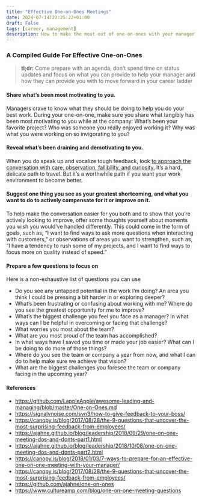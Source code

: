 ```yaml
---
title: "Effective One-on-Ones Meetings"
date: 2024-07-14T22:25:22+01:00
draft: False
tags: [career, management]
description: How to make the most out of one-on-ones with your manager?
---
```


### A Compiled Guide For Effective One-on-Ones

> **tl;dr:** Come prepare with an agenda, don't spend time on status updates and focus on what you can provide to help your manager and how they can provide you with to move forward in your career ladder


#### Share what’s been most motivating to you.

Managers crave to know what they should be doing to help you do your best work.
During your one-on-one, make sure you share what tangibly has been most motivating to you while at the company: What’s been your favorite project? Who was someone you really enjoyed working it? Why was what you were working on so invigorating to you?


#### Reveal what’s been draining and demotivating to you.

When you do speak up and vocalize tough feedback, look [to approach the conversation with care, observation, fallibility, and curiosity.](https://canopy.is/blog/2018/10/15/how-to-deliver-negative-feedback-well-the-4-things-that-good-managers-do-that-bad-managers/) It’s a hard, delicate path to travel. But it’s a worthwhile path if you want your work environment to become better.


#### Suggest one thing you see as your greatest shortcoming, and what you want to do to actively compensate for it or improve on it.


To help make the conversation easier for you both and to show that you’re actively looking to improve, offer some thoughts yourself about moments you wish you would’ve handled differently. This could come in the form of goals, such as, “I want to find ways to ask more questions when interacting with customers,” or observations of areas you want to strengthen, such as, “I have a tendency to rush some of my projects, and I want to find ways to focus more on quality instead of speed.”


#### Prepare a few questions to focus on 

Here is a non-exhaustive list of questions you can use
  - Do you see any untapped potential in the work I’m doing? An area you think I could be pressing a bit harder in or exploring deeper?
  - What’s been frustrating or confusing about working with me? Where do you see the greatest opportunity for me to improve?
  - What’s the biggest challenge you feel you face as a manager? In what ways can I be helpful in overcoming or facing that challenge?
  - What worries you most about the team?
  - What are you most proud of the team has accomplished?
  - In what ways have I saved you time or made your job easier? What can I be doing to do more of those things?
  - Where do you see the team or company a year from now, and what I can do to help make sure we achieve that vision?
  - What are the biggest challenges you foresee the team or company facing in the upcoming year?


#### References

 - https://github.com/LappleApple/awesome-leading-and-managing/blob/master/One-on-Ones.md
 - https://signalvnoise.com/svn3/how-to-give-feedback-to-your-boss/
 - https://canopy.is/blog/2017/08/28/the-9-questions-that-uncover-the-most-surprising-feedback-from-employees/
 - https://ajahne.github.io/blog/leadership/2018/09/29/one-on-one-meeting-dos-and-donts-part1.html
 - https://ajahne.github.io/blog/leadership/2018/10/08/one-on-one-meeting-dos-and-donts-part2.html
 - https://canopy.is/blog/2018/01/03/7-ways-to-prepare-for-an-effective-one-on-one-meeting-with-your-manager/
 - https://canopy.is/blog/2017/08/28/the-9-questions-that-uncover-the-most-surprising-feedback-from-employees/
 - https://github.com/ajahne/one-on-ones
 - https://www.cultureamp.com/blog/one-on-one-meeting-questions
